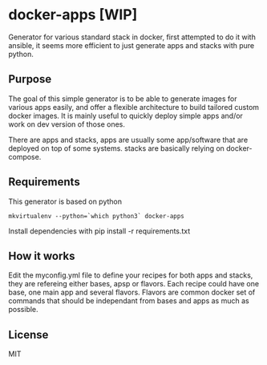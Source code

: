 # docker-apps [WIP]

Generator for various standard stack in docker, first attempted to do it with ansible, it seems more efficient to just generate apps and stacks with pure python.

## Purpose

The goal of this simple generator is to be able to generate images for various apps easily, and offer a flexible architecture to build tailored custom docker images.
It is mainly useful to quickly deploy simple apps and/or work on dev version of those ones.

There are apps and stacks, apps are usually some app/software that are deployed on top of some systems. stacks are basically relying on docker-compose.

## Requirements

This generator is based on python

    mkvirtualenv --python=`which python3` docker-apps

Install dependencies with
    pip install -r requirements.txt


## How it works

Edit the myconfig.yml file to define your recipes for both apps and stacks, they are refereing either bases, apsp or flavors. Each recipe could have one base, one main app and several flavors. Flavors are common docker set of commands that should be independant from bases and apps as much as possible.

License
-------

MIT
